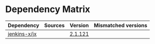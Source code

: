 # Dependency Matrix

Dependency | Sources | Version | Mismatched versions
---------- | ------- | ------- | -------------------
[jenkins-x/jx](https://github.com/jenkins-x/jx.git) |  | [2.1.121](https://github.com/jenkins-x/jx/releases/tag/v2.1.121) | 
